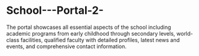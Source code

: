 # School---Portal-2-
The portal showcases all essential aspects of the school including academic programs from early childhood through secondary levels, world-class facilities, qualified faculty with detailed profiles, latest news and events, and comprehensive contact information. 
